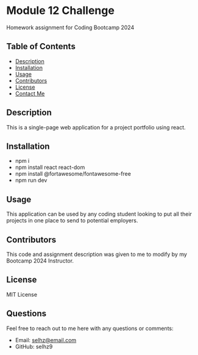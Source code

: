 # Module 12 Challenge
Homework assignment for Coding Bootcamp 2024

## Table of Contents
- [Description](#description)
- [Installation](#installation)
- [Usage](#usage)
- [Contributors](#contributors)
- [License](#license)
- [Contact Me](#contact-me)

## Description
This is a single-page web application for a project portfolio using react.

## Installation
- npm i
- npm install react react-dom
- npm install @fortawesome/fontawesome-free
- npm run dev

## Usage
This application can be used by any coding student looking to put all their projects in one place to send to potential employers.

## Contributors
This code and assignment description was given to me to modify by my Bootcamp 2024 Instructor.

## License
MIT License

## Questions
Feel free to reach out to me here with any questions or comments:
- Email: selhz@email.com
- GitHub: selhz9
